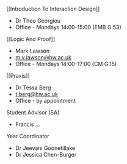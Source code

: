 [[Introduction To Interaction Design]]
- Dr Theo Georgiou
- Office - Mondays 14:00-15:00 (EMB G.53)

[[Logic And Proof]]
- Mark Lawson
- m.v.lawson@hw.ac.uk
- Office - Mondays 14:00-17:00 (CM G.15)

[[Praxis]]
- Dr Tessa Berg
- t.berg@hw.ac.uk
- Office - by appointment 

Student Advisor (SA)
- Francis ...

Year Coordinator
- Dr Jeevani Goonetillake
- Dr Jessica Chen-Burger